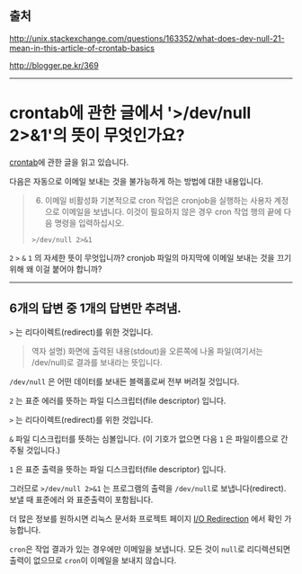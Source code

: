 ## 출처 

http://unix.stackexchange.com/questions/163352/what-does-dev-null-21-mean-in-this-article-of-crontab-basics

http://blogger.pe.kr/369

---

# crontab에 관한 글에서 '>/dev/null 2>&1'의 뜻이 무엇인가요?

[crontab](http://www.adminschoice.com/crontab-quick-reference)에 관한 글을 읽고 있습니다.

다음은 자동으로 이메일 보내는 것을 불가능하게 하는 방법에 대한 내용입니다.

> 6. 이메일 비활성화 기본적으로 cron 작업은 cronjob을 실행하는 사용자 계정으로 이메일을 보냅니다. 이것이 필요하지 않은 경우 cron 작업 행의 끝에 다음 명령을 입력하십시오.
> ```shell
> >/dev/null 2>&1
> ```

`2` `>` `&` `1` 의 자세한 뜻이 무엇입니까? cronjob 파일의 마지막에 이메일 보내는 것을 끄기 위해 왜 이걸 붙어야 합니까?

-------------

## 6개의 답변 중 1개의 답변만 추려냄.

`>` 는 리다이렉트(redirect)를 위한 것입니다. 

> 역자 설명) 화면에 출력된 내용(stdout)을 오른쪽에 나올 파일(여기서는 /dev/null)로 결과를 보내라는 뜻입니다.

`/dev/null` 은 어떤 데이터를 보내든 블랙홀로써 전부 버려질 것입니다.

`2` 는 표준 에러를 뜻하는 파일 디스크립터(file descriptor) 입니다.

`>` 는 리다이렉트(redirect)를 위한 것입니다. 

`&` 파일 디스크립터를 뜻하는 심볼입니다. (이 기호가 없으면 다음 `1` 은 파일이름으로 간주될 것입니다.)

`1` 은 표준 출력을 뜻하는 파일 디스크립터(file descriptor) 입니다.

그러므로 `>/dev/null 2>&1` 는 프로그램의 출력을 `/dev/null`로 보냅니다(redirect). 보낼 때 표준에러 와 표준출력이 포함됩니다.

더 많은 정보를 원하시면 리눅스 문서화 프로젝트 페이지 [I/O Redirection](http://www.tldp.org/LDP/abs/html/io-redirection.html) 에서 확인 가능합니다.

`cron`은 작업 결과가 있는 경우에만 이메일을 보냅니다. 모든 것이 `null`로 리디렉션되면 출력이 없으므로 `cron`이 이메일을 보내지 않습니다.

